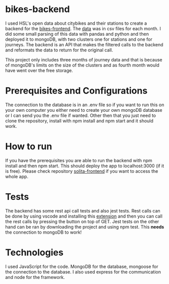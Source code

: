 # bikes-backend
I used HSL's open data about citybikes and their stations to create a backend for the [bikes-frontend](https://github.com/Iispar/solita-frontend).
The [data](https://www.hsl.fi/en/hsl/open-data) was in csv files for each month. I did some small parsing of this data with pandas and python and then deployed it to mongoDB, with two clusters one for stations and one for journeys. The backend is an API that makes the filtered calls to the backend and reformats the data to return for the original call.

This project only includes three months of journey data and that is because of mongoDB's limits on the size of the clusters and as fourth month would have went over the free storage.

# Prerequisites and Configurations
The connection to the database is in an .env file so if you want to run this on your own computer you either need to 
create your own mongoDB database or I can send you the .env file if wanted. Other then that you just need to clone
the repository, install with npm install and npm start and it should work.
# How to run
If you have the prerequisites you are able to run the backend with npm install and then npm start. This should deploy the app to localhost:3000 (if it is free).
Please check repository [solita-frontend](https://github.com/Iispar/solita-frontend) 
if you want to access the whole app.
# Tests
The backend has some rest api call tests and also jest tests. Rest calls can be done by using vscode and installing this 
[extension](https://marketplace.visualstudio.com/items?itemName=humao.rest-client) and then you can call the rest calls
by pressing the button on top of GET. 
Jest tests on the other hand can be ran by downloading the project and using npm test. This **needs** the connection to mongoDB to work!
# Technologies
I used JavaScript for the code. MongoDB for the database, mongoose for the connection to the database. I also used express for the communication and node for the framework.
